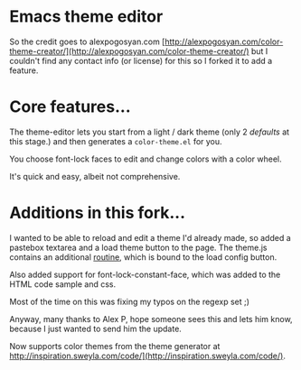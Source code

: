 # Emacs theme editor

So the credit goes to alexpogosyan.com [http://alexpogosyan.com/color-theme-creator/](http://alexpogosyan.com/color-theme-creator/) but I couldn't 
find any contact info (or license) for this so I forked it to add a feature.

# Core features...

The theme-editor lets you start from a light / dark theme (only 2 _defaults_ at this stage.) and then generates a `color-theme.el` for you.

You choose font-lock faces to edit and change colors with a color wheel.

It's quick and easy, albeit not comprehensive. 


# Additions in this fork...

I wanted to be able to reload and edit a theme I'd already made, so added a pastebox textarea and a load theme button to the page. The theme.js contains an additional [routine](http://github.com/jasonm23/emacs-theme-editor/blob/master/assets/themes.js#L152), which is  bound to the load config button.


Also added support for font-lock-constant-face, which was added to the HTML code sample and css.

Most of the time on this was fixing my typos on the regexp set ;)

Anyway, many thanks to Alex P, hope someone sees this and lets him know, because I just wanted to send him the update.

Now supports color themes from the theme generator at http://inspiration.sweyla.com/code/](http://inspiration.sweyla.com/code/). 